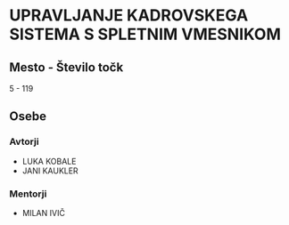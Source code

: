 # UPRAVLJANJE KADROVSKEGA SISTEMA S SPLETNIM VMESNIKOM
## Mesto - Število točk
5 - 119
## Osebe
### Avtorji
 * LUKA KOBALE
 * JANI KAUKLER
### Mentorji
 * MILAN IVIČ